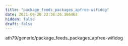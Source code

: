 ```yaml
---
title: "package_feeds_packages_apfree-wifidog"
date: 2021-06-20 22:36:26.366463
hidden: false
draft: false
---
```


ath79/generic/package_feeds_packages_apfree-wifidog

